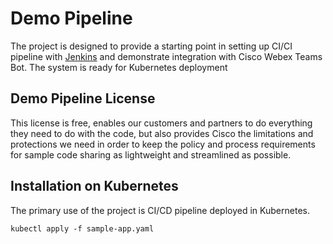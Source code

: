 # Demo Pipeline

The project is designed to provide a starting point in setting up CI/CI pipeline with [Jenkins](https://www.jenkins.io/) and demonstrate integration with Cisco Webex Teams Bot. The system is ready for Kubernetes deployment

## Demo Pipeline License

This license is free, enables our customers and partners to do everything they need to do with the code, but also provides Cisco the limitations and protections we need in order to keep the policy and process requirements for sample code sharing as lightweight and streamlined as possible.

## Installation on Kubernetes

The primary use of the project is CI/CD pipeline deployed in Kubernetes.

```shell
kubectl apply -f sample-app.yaml
```
